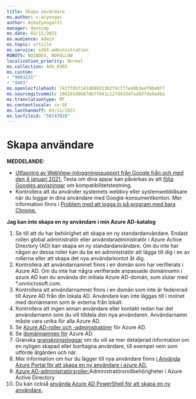 ```yaml
---
title: Skapa användare
ms.author: v-aiyengar
author: AshaIyengar21
manager: dansimp
ms.date: 03/11/2021
ms.audience: Admin
ms.topic: article
ms.service: o365-administration
ROBOTS: NOINDEX, NOFOLLOW
localization_priority: Normal
ms.collection: Adm_O365
ms.custom:
- "9003231"
- "9403"
ms.openlocfilehash: 742ff857141d08031302fdcff7e49b3eef90e0f7
ms.sourcegitcommit: 186281d0b87d67f041c127d4334faa937da9a48a
ms.translationtype: MT
ms.contentlocale: sv-SE
ms.lasthandoff: 03/11/2021
ms.locfileid: "50747028"
---
```

# <a name="create-user"></a>Skapa användare

**MEDDELANDE:**

- [Utfasning av WebView-inloggningssupport från Google från och med den 4 januari 2021.](https://docs.microsoft.com/azure/active-directory/external-identities/google-federation#deprecation-of-webview-sign-in-support) Testa om dina appar kan påverkas av att [följa Googles anvisningar](https://go.microsoft.com/fwlink/?linkid=2157323) om kompatibilitetstestning.
- Kontrollera att du använder systemets webbvy eller systemwebbläsare när du loggar in dina användare med Google-konsumentkonton. Mer information finns i [Problem med att logga in på program med bara Chrome.](https://docs.microsoft.com/office365/troubleshoot/miscellaneous/chrome-behavior-affects-applications)

**Jag kan inte skapa en ny användare i min Azure AD-katalog**

1. Se till att du har behörighet att skapa en ny standardanvändare. Endast rollen global administratör eller användaradministratör i Azure Active Directory (AD) kan skapa en ny standardanvändare. Om du inte har någon av dessa roller kan du be en administratör att lägga till dig i en av rollerna eller att skapa det nya användarkontot åt dig.
1. Kontrollera att användarnamnet finns i en domän som har verifierats i Azure AD. Om du inte har några verifierade anpassade domännamn i azure AD kan du använda din initiala Azure AD-domän, som slutar med *.onmicrosoft.com.
1. Kontrollera att användarnamnet finns i en domän som inte är federerad till Azure AD från din lokala AD. Användare kan inte läggas till i molnet med domännamn som är externa från lokalt.
1. Kontrollera att ingen annan användare eller kontakt redan har det användarnamn som du vill tilldela den nya användaren. Användarnamn måste vara unika för alla Azure AD.
1. Se [Azure AD-roller och -administratörer](https://portal.azure.com/#blade/Microsoft_AAD_IAM/ActiveDirectoryMenuBlade/RolesAndAdministrators) för Azure AD.
1. Se [domännamnen för](https://portal.azure.com/#blade/Microsoft_AAD_IAM/ActiveDirectoryMenuBlade/RolesAndAdministrators) Azure AD.
1. Granska [granskningsloggar](https://portal.azure.com/#blade/Microsoft_AAD_IAM/ActiveDirectoryMenuBlade/RolesAndAdministrators) om du vill se mer detaljerad information om en nyligen skapad eller borttagna användare, till exempel vem som utförde åtgärden och när.
1. Mer information om hur du lägger till nya användare finns [i Använda Azure Portal för att skapa en ny användare i azure AD.](/azure/active-directory/active-directory-users-create-azure-portal)
1. [Azure AD-administratörsroller:](https://docs.microsoft.com/azure/active-directory/active-directory-assign-admin-roles)Administratörsrollbehörigheter i Azure Active Directory
1. Du kan också [använda Azure AD PowerShell för att skapa en ny användare.](https://docs.microsoft.com/powershell/module/azuread/new-azureaduser?view=azureadps-2.0)
